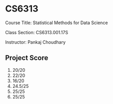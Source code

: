 # CS6313

Course Title: Statistical Methods for Data Science

Class Section: CS6313.001.17S

Instructor: Pankaj Choudhary

## Project Score

1. 20/20
1. 22/20
1. 16/20
1. 24.5/25
1. 25/25
1. 25/25
